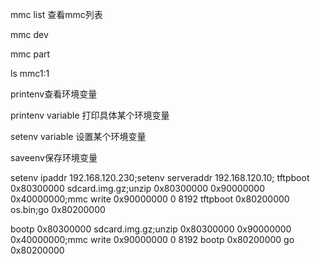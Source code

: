 mmc list
查看mmc列表

mmc dev

mmc part

ls mmc1:1

printenv查看环境变量

printenv variable
打印具体某个环境变量

setenv variable
设置某个环境变量

saveenv保存环境变量

setenv ipaddr 192.168.120.230;setenv serveraddr 192.168.120.10;
tftpboot 0x80300000 sdcard.img.gz;unzip 0x80300000 0x90000000 0x40000000;mmc write 0x90000000 0 8192
tftpboot 0x80200000 os.bin;go 0x80200000

bootp 0x80300000 sdcard.img.gz;unzip 0x80300000 0x90000000 0x40000000;mmc write 0x90000000 0 8192
bootp 0x80200000 
go 0x80200000